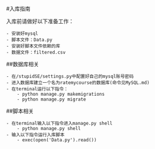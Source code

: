 #入库指南

入库前请做好以下准备工作：

    - 安装好mysql
    - 脚本文件：Data.py
    - 安装好脚本文件依赖的库
    - 数据文件：filtered.csv

##数据库相关

    - 在/stupidSE/settings.py中配置好自己的mysql账号密码
    - 进入数据库建立一个名为ratemycourse的数据库(命令见MySQL.md)
    - 在terminal运行以下指令：
        - python manage.py makemigrations
        - python manage.py migrate
##脚本相关

    - 在terminal输入以下指令进入manage.py shell
        - python manage.py shell
    - 输入以下指令运行入库脚本
        - exec(open('Data.py').read())
        
    


